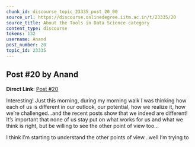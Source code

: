 ```yaml
---
chunk_id: discourse_topic_23335_post_20_00
source_url: https://discourse.onlinedegree.iitm.ac.in/t/23335/20
source_title: About the Tools in Data Science category
content_type: discourse
tokens: 132
username: Anand
post_number: 20
topic_id: 23335
---
```


## Post #20 by Anand

**Direct Link**: [Post #20](https://discourse.onlinedegree.iitm.ac.in/t/23335/20)

Interesting! Just this morning, during my morning walk I was thinking how each of us is different in our outlook, our potential, how we realize it, how we’re challenged…and the recent posts show that we indeed are different! It’s important that none of us stay put on what works for us and what we think is right, but be willing to see the other point of view too…

I think I’m starting to understand the other points of view…well I’m trying to
